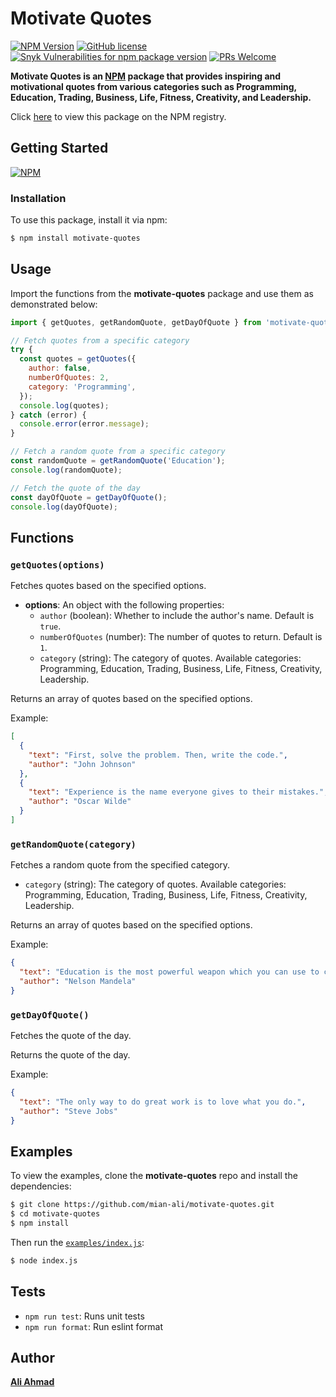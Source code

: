 # Motivate Quotes

[![NPM Version](http://img.shields.io/npm/v/motivate-quotes.svg?style=flat&logo=npm)](https://www.npmjs.org/package/motivate-quotes)
[![GitHub license](https://img.shields.io/github/license/mian-ali/motivate-quotes.svg?style=flat&logo=github)](https://github.com/mian-ali/motivate-quotes/blob/publish/LICENSE)
[![Snyk Vulnerabilities for npm package version](https://img.shields.io/snyk/vulnerabilities/npm/motivate-quotes.svg?color=9cf&logo=snyk)](https://www.npmjs.com/package/motivate-quotes)
[![PRs Welcome](https://img.shields.io/badge/PRs-welcome-brightgreen.svg?style=flat&logo=github)](https://github.com/mian-ali/motivate-quotes/pulls)


**Motivate Quotes is an [NPM](https://www.npmjs.com/package/motivate-quotes) package that provides inspiring and motivational quotes from various categories such as Programming, Education, Trading, Business, Life, Fitness, Creativity, and Leadership.**

Click [here](https://www.npmjs.com/package/motivate-quotes) to view this package on the NPM registry.

## Getting Started

[![NPM](https://nodei.co/npm/motivate-quotes.png?compact=true)](https://nodei.co/npm/motivate-quotes/)

### Installation

To use this package, install it via npm:

```bash
$ npm install motivate-quotes

```

## Usage

Import the functions from the **motivate-quotes** package and use them as demonstrated below:

```js
import { getQuotes, getRandomQuote, getDayOfQuote } from 'motivate-quotes';

// Fetch quotes from a specific category
try {
  const quotes = getQuotes({
    author: false,
    numberOfQuotes: 2,
    category: 'Programming',
  });
  console.log(quotes);
} catch (error) {
  console.error(error.message);
}

// Fetch a random quote from a specific category
const randomQuote = getRandomQuote('Education');
console.log(randomQuote);

// Fetch the quote of the day
const dayOfQuote = getDayOfQuote();
console.log(dayOfQuote);
```

## Functions

### `getQuotes(options)`

Fetches quotes based on the specified options.

<!--
| Name             | Type     | Description                                                                                      |
|------------------|----------|--------------------------------------------------------------------------------------------------|
| **category**     | string   | The category of quotes. Required. Available categories: **Programming, Education, Trading, Business, Life, Fitness, Creativity, Leadership**. |
| **author**       | boolean  | Whether to include the author's name. Optional. Default is **true**.                              |
| **numberOfQuotes** | number  | The number of quotes to return. Optional. Default is **1**.                                       | -->

- **options**: An object with the following properties:
  - `author` (boolean): Whether to include the author's name. Default is `true`.
  - `numberOfQuotes` (number): The number of quotes to return. Default is `1`.
  - `category` (string): The category of quotes. Available categories: Programming, Education, Trading, Business, Life, Fitness, Creativity, Leadership.

Returns an array of quotes based on the specified options.

Example:

```json
[
  {
    "text": "First, solve the problem. Then, write the code.",
    "author": "John Johnson"
  },
  {
    "text": "Experience is the name everyone gives to their mistakes.",
    "author": "Oscar Wilde"
  }
]
```

### `getRandomQuote(category)`

Fetches a random quote from the specified category.

<!--- | Name             | Type     | Description                                                                                      |
|------------------|----------|--------------------------------------------------------------------------------------------------|
| **category**     | string   | The category of quotes. Required. Available categories: **Programming, Education, Trading, Business, Life, Fitness, Creativity, Leadership**. | --->

- `category` (string): The category of quotes. Available categories: Programming, Education, Trading, Business, Life, Fitness, Creativity, Leadership.

Returns an array of quotes based on the specified options.

Example:

```json
{
  "text": "Education is the most powerful weapon which you can use to change the world.",
  "author": "Nelson Mandela"
}
```

### `getDayOfQuote()`

Fetches the quote of the day.

Returns the quote of the day.

Example:

```json
{
  "text": "The only way to do great work is to love what you do.",
  "author": "Steve Jobs"
}
```

## Examples

To view the examples, clone the **motivate-quotes** repo and install the dependencies:

```bash
$ git clone https://github.com/mian-ali/motivate-quotes.git
$ cd motivate-quotes
$ npm install
```

Then run the [`examples/index.js`](./examples/index.js):

```bash
$ node index.js
```

## Tests

- `npm run test`: Runs unit tests
- `npm run format`: Run eslint format

## Author

**[Ali Ahmad](https://github.com/mian-ali)**
